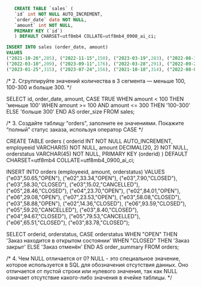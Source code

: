 ```sql
   CREATE TABLE `sales` (
   `id` int NOT NULL AUTO_INCREMENT,
   `order_date` date NOT NULL,
   `amount` int NOT NULL,
   PRIMARY KEY (`id`)
   ) DEFAULT CHARSET=utf8mb4 COLLATE=utf8mb4_0900_ai_ci;

INSERT INTO sales (order_date, amount)
VALUES
("2021-10-26",285), ("2022-11-15",150), ("2023-03-19",283), ("2022-08-12",310), ("2023-05-03",141), ("2023-08-28",149), ("2023-02-02",105), ("2022-09-27",315),
("2022-03-10",209), ("2023-09-11",176), ("2022-03-28",291), ("2022-09-28",212), ("2022-06-29",122), ("2022-06-04",154), ("2022-08-22",187), ("2023-04-17",87),
("2023-01-25",315), ("2023-07-24",156), ("2021-10-18",314), ("2022-08-03",95);

```

/*
2. Сгруппируйте значений количества в 3 сегмента — меньше 100, 100-300 и больше 300.
   */

SELECT id, order_date, amount,
CASE TRUE
WHEN amount < 100 THEN 'меньше 100'
WHEN amount >= 100 AND amount <= 300 THEN '100-300'
ELSE 'больше 300'
END AS order_size
FROM sales;

/*
3. Создайте таблицу “orders”, заполните ее значениями. Покажите “полный” статус заказа, используя оператор CASE
   */

CREATE TABLE orders (
orderid INT NOT NULL AUTO_INCREMENT,
employeeid VARCHAR(5) NOT NULL,
amount DECIMAL(20, 2) NOT NULL,
orderstatus VARCHAR(45) NOT NULL,
PRIMARY KEY (orderid)
) DEFAULT CHARSET=utf8mb4 COLLATE=utf8mb4_0900_ai_ci;

INSERT INTO orders (employeeid, amount, orderstatus)
VALUES
("e03",50.65,"OPEN"), ("e02",33.34,"OPEN"), ("e03",7.90,"CLOSED"), ("e03",58.30,"CLOSED"), ("e03",15.02,"CANCELLED"), ("e05",28.46,"CLOSED"), ("e04",23.70,"OPEN"),
("e02",84.01,"OPEN"), ("e06",29.08,"OPEN"), ("e07",23.53,"OPEN"), ("e03",58.08,"CLOSED"), ("e03",58.88,"OPEN"), ("e02",14.36,"CLOSED"), ("e06",93.59,"CLOSED"),
("e05",59.20,"CANCELLED"), ("e03",8.40,"CLOSED"), ("e04",94.67,"CLOSED"), ("e05",79.53,"CANCELLED"), ("e06",65.51,"CLOSED"), ("e03",83.78,"CLOSED");

SELECT orderid, orderstatus,
CASE orderstatus
WHEN "OPEN" THEN 'Заказ находится в открытом состоянии'
WHEN "CLOSED" THEN 'Заказ закрыт'
ELSE 'Заказ отменён'
END AS order_summary
FROM orders;

/*
4. Чем NULL отличается от 0?
   NULL - это специальное значение, которое используется в SQL для обозначения отсутствия данных. Оно отличается от пустой строки или нулевого значения,
   так как NULL означает отсутствие какого-либо значения в ячейке таблицы.
   */
  